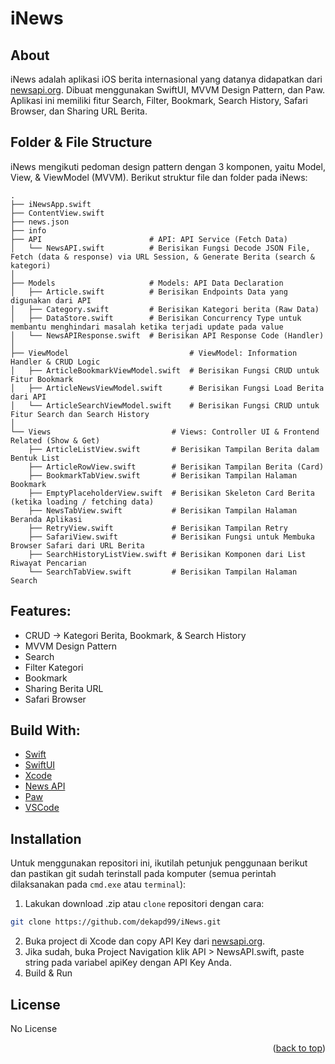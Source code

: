 # iNews

<!-- ABOUT THE PROJECT -->
## About
iNews adalah aplikasi iOS berita internasional yang datanya didapatkan dari [newsapi.org](https://newsapi.org/). Dibuat menggunakan SwiftUI, MVVM Design Pattern, dan Paw. Aplikasi ini memiliki fitur Search, Filter, Bookmark, Search History, Safari Browser, dan Sharing URL Berita.

<!-- ABOUT THE FILE & FOLDER STRUCTURE -->
## Folder & File Structure
iNews mengikuti pedoman design pattern dengan 3 komponen, yaitu Model, View, & ViewModel (MVVM). 
Berikut struktur file dan folder pada iNews:

    .
    ├── iNewsApp.swift
    ├── ContentView.swift
    ├── news.json            
    ├── info
    ├── API                        # API: API Service (Fetch Data)
    │   └── NewsAPI.swift          # Berisikan Fungsi Decode JSON File, Fetch (data & response) via URL Session, & Generate Berita (search & kategori)
    │
    ├── Models                     # Models: API Data Declaration
    │   ├── Article.swift          # Berisikan Endpoints Data yang digunakan dari API
    │   ├── Category.swift         # Berisikan Kategori berita (Raw Data)
    │   ├── DataStore.swift        # Berisikan Concurrency Type untuk membantu menghindari masalah ketika terjadi update pada value
    │   └── NewsAPIResponse.swift  # Berisikan API Response Code (Handler)
    │
    ├── ViewModel                           # ViewModel: Information Handler & CRUD Logic
    │   ├── ArticleBookmarkViewModel.swift  # Berisikan Fungsi CRUD untuk Fitur Bookmark
    │   ├── ArticleNewsViewModel.swift      # Berisikan Fungsi Load Berita dari API
    │   └── ArticleSearchViewModel.swift    # Berisikan Fungsi CRUD untuk Fitur Search dan Search History
    │
    └── Views                           # Views: Controller UI & Frontend Related (Show & Get)
        ├── ArticleListView.swift       # Berisikan Tampilan Berita dalam Bentuk List
        ├── ArticleRowView.swift        # Berisikan Tampilan Berita (Card)
        ├── BookmarkTabView.swift       # Berisikan Tampilan Halaman Bookmark
        ├── EmptyPlaceholderView.swift  # Berisikan Skeleton Card Berita (ketika loading / fetching data)
        ├── NewsTabView.swift           # Berisikan Tampilan Halaman Beranda Aplikasi
        ├── RetryView.swift             # Berisikan Tampilan Retry
        ├── SafariView.swift            # Berisikan Fungsi untuk Membuka Browser Safari dari URL Berita
        ├── SearchHistoryListView.swift # Berisikan Komponen dari List Riwayat Pencarian
        └── SearchTabView.swift         # Berisikan Tampilan Halaman Search

<!-- List of Features -->
## Features:

* CRUD -> Kategori Berita, Bookmark, & Search History
* MVVM Design Pattern
* Search
* Filter Kategori
* Bookmark
* Sharing Berita URL
* Safari Browser

<!-- Used Tools -->
## Build With:

* [Swift](https://www.swift.org/documentation/)
* [SwiftUI](https://developer.apple.com/xcode/swiftui/)
* [Xcode](https://developer.apple.com/xcode/)
* [News API](https://newsapi.org/)
* [Paw](https://paw.cloud/)
* [VSCode](https://code.visualstudio.com/)

<!-- How to Install -->
## Installation
Untuk menggunakan repositori ini, ikutilah petunjuk penggunaan berikut dan pastikan git sudah terinstall pada komputer (semua perintah dilaksanakan pada `cmd.exe` atau `terminal`):

1. Lakukan download .zip atau `clone` repositori dengan cara:
```bash
git clone https://github.com/dekapd99/iNews.git
```

2. Buka project di Xcode dan copy API Key dari [newsapi.org](https://newsapi.org/).
3. Jika sudah, buka Project Navigation klik API > NewsAPI.swift, paste string pada variabel apiKey dengan API Key Anda.
4. Build & Run

<!-- What Kind of License? -->
## License
No License 

<p align="right">(<a href="#top">back to top</a>)</p>
